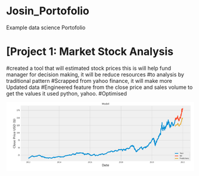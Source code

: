 # Josin_Portofolio
Example data science Portofolio


# [Project 1: Market Stock Analysis
#created a tool that will estimated stock prices this is will help fund manager for decision making, it will be reduce resources
#to analysis by traditional pattern
#Scrapped from yahoo finance, it will make more Updated data
#Engineered feature from the close price and sales volume to get the values it used python, yahoo.
#Optimised 

![](https://github.com/josin29999/Josin_Portofolio/blob/main/images/Screenshot%20from%202022-01-04%2021-23-02.png)
